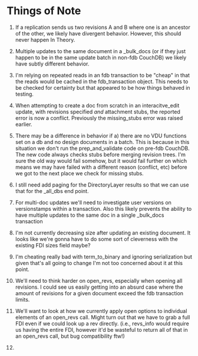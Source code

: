 Things of Note
===


1. If a replication sends us two revisions A and B where one is an
   ancestor of the other, we likely have divergent behavior. However,
   this should never happen In Theory.

2. Multiple updates to the same document in a _bulk_docs (or if they
   just happen to be in the same update batch in non-fdb CouchDB)
   we likely have subtly different behavior.

3. I'm relying on repeated reads in an fdb transaction to be "cheap"
   in that the reads would be cached in the fdb_transaction object.
   This needs to be checked for certainty but that appeared to
   be how things behaved in testing.

4. When attempting to create a doc from scratch in an interacitve_edit
   update, with revisions specified *and* attachment stubs, the reported
   error is now a conflict. Previously the missing_stubs error was
   raised earlier.

5. There may be a difference in behavior if a) there are no VDU functions
   set on a db and no design documents in a batch. This is because in
   this situation we don't run the prep_and_validate code on pre-fdb
   CouchDB. The new code always checks stubs before merging revision trees.
   I'm sure the old way would fail somehow, but it would fail further on
   which means we may have failed with a different reason (conflict, etc)
   before we got to the next place we check for missing stubs.

6. I still need add paging for the DirectoryLayer results so that we
   can use that for the _all_dbs end point.

7. For multi-doc updates we'll need to investigate user versions on
   versionstamps within a transaction. Also this likely prevents the
   ability to have multiple updates to the same doc in a single
   _bulk_docs transaction

8. I'm not currently decreasing size after updating an existing document.
   It looks like we're gonna have to do some sort of cleverness with the
   existing FDI sizes field maybe?

9. I'm cheating really bad with term_to_binary and ignoring serialization
   but given that's all going to change I'm not too concerned about it
   at this point.

10. We'll need to think harder on open_revs, especially when opening all
    revisions. I could see us easily getting into an absurd case where the
    amount of revisions for a given document exceed the fdb transaction
    limits.

11. We'll want to look at how we currently apply open options to individual
    elements of an open_revs call. Might turn out that we have to grab a
    full FDI even if we could look up a rev directly. (i.e., revs_info
    would require us having the entire FDI, however it'd be wasteful to return
    all of that in an open_revs call, but bug compatibility ftw!)

12.